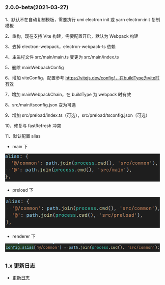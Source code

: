 ## <small>2.0.0-beta(2021-03-27)</small>

1、默认不在自动复制模板，需要执行 umi electron init 或 yarn electron:init 复制模板

2、重构，现在支持 Vite 构建，需要配置开启，默认为 Webpack 构建

3、去掉 electron-webpack，electron-webpack-ts 依赖

4、主进程文件 src/main/main.ts 变更为 src/main/index.ts

5、删除 mainWebpackConfig

6、增加 viteConfig，配置参考 https://vitejs.dev/config/，在buildType为vite时有效

7、增加 mainWebpackChain，在 buildType 为 webpack 时有效

8、src/main/tsconfig.json 变为可选

9、增加 src/preload/index.ts（可选），src/preload/tsconfig.json（可选）

10、修复与 fastRefresh 冲突

11、默认配置 alias

- main 下

![img.png](img.png)

- preload 下

![img_1.png](img_1.png)

- renderer 下

![img_2.png](img_2.png)

## <small>1.x 更新日志</small>

- [更新日志](https://github.com/BySlin/umi-plugin-electron-builder/blob/1.x/CHANGELOG.md)
